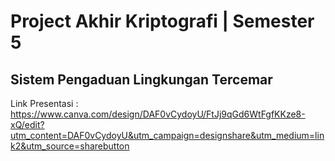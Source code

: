 # Project Akhir Kriptografi | Semester 5

## Sistem Pengaduan Lingkungan Tercemar

Link Presentasi : https://www.canva.com/design/DAF0vCydoyU/FtJj9qGd6WtFgfKKze8-xQ/edit?utm_content=DAF0vCydoyU&utm_campaign=designshare&utm_medium=link2&utm_source=sharebutton

